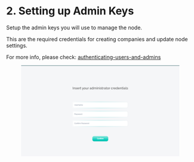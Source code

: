 # 2. Setting up Admin Keys

Setup the admin keys you will use to manage the node.

This are the required credentials for creating companies and update node settings.

For more info, please check: [authenticating-users-and-admins](../../integration-guides/interacting-with-the-node/making-requests/authenticating-users-and-admins/ "mention")

<figure><img src="../../.gitbook/assets/image (3).png" alt=""><figcaption></figcaption></figure>
